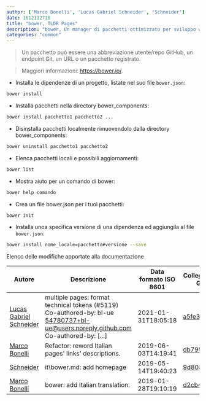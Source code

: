 ```yaml
---
author: ['Marco Bonelli', 'Lucas Gabriel Schneider', 'Schneider']
date: 1612112718
title: "bower, TLDR Pages"
description: "bower, Un manager di pacchetti ottimizzato per sviluppo web front-end."
categories: "common"
---
```

> Un pacchetto può essere una abbreviazione utente/repo GitHub, un endpoint Git, un URL o un pacchetto registrato.

> Maggiori informazioni: <https://bower.io/>.

- Installa le dipendenze di un progetto, listate nel suo file `bower.json`:

```bash
bower install
```

- Installa pacchetti nella directory bower_components:

```bash
bower install pacchetto1 pacchetto2 ...
```

- Disinstalla pacchetti localmente rimuovendolo dalla directory bower_components:

```bash
bower uninstall pacchetto1 pacchetto2
```

- Elenca pacchetti locali e possibili aggiornamenti:

```bash
bower list
```

- Mostra aiuto per un comando di bower:

```bash
bower help comando
```

- Crea un file bower.json per i tuoi pacchetti:

```bash
bower init
```

- Installa unoa specifica versione di una dipendenza ed aggiungila al file `bower.json`:

```bash
bower install nome_locale=pacchetto#versione --save
```
Elenco delle modifiche apportate alla documentazione


Autore | Descrizione | Data formato ISO 8601 | Collegamento a GitHub
------|-----|-----|-----
[Lucas Gabriel Schneider](mailto:casdpa@gmail.com) | multiple pages: format technical tokens (#5119) Co-authored-by: bl-ue <54780737+bl-ue@users.noreply.github.com> Co-authored-by: [...] | 2021-01-31T18:05:18 | [a5fe31bc47ae](https://github.com/tldr-pages/tldr/commit/a5fe31bc47aece3efa5e66b52b3cf384f27d5d72)
[Marco Bonelli](mailto:marco@mebeim.net) | Refactor: reword Italian pages' links' descriptions. | 2019-06-03T14:19:41 | [db7959947301](https://github.com/tldr-pages/tldr/commit/db795994730108131d36e7a50b67378e79e27c10)
[Schneider](mailto:lucas.schneider@sap.com) | it\bower.md: add homepage | 2019-05-14T19:40:23 | [9d808dac7c08](https://github.com/tldr-pages/tldr/commit/9d808dac7c08f4c96aad26b5cf05b2083b57887b)
[Marco Bonelli](mailto:mb5.marcob@gmail.com) | bower: add Italian translation. | 2019-01-28T19:10:19 | [d2cb482d460d](https://github.com/tldr-pages/tldr/commit/d2cb482d460d738a9d9be2b045980f64ccbbc4c0)

